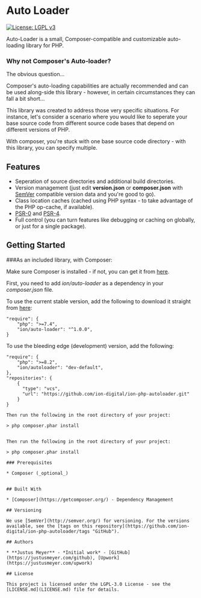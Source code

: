 # Auto Loader

[![License: LGPL v3](https://img.shields.io/badge/License-LGPL%20v3-blue.svg)](https://www.gnu.org/licenses/lgpl-3.0)

Auto-Loader is a small, Composer-compatible and customizable auto-loading library for PHP.

### Why not Composer's Auto-loader?

The obvious question... 

Composer's auto-loading capabilities are actually recommended and can be used along-side this library - however, in certain circumstances they can fall a bit short...

This library was created to address those very specific situations. For instance, let's consider a scenario where you would like to seperate your base source code from different source code bases that depend on different versions of PHP.

With composer, you're stuck with one base source code directory - with this library, you can specify multiple.


## Features

* Seperation of source directories and additional build directories.
* Version management (just edit __version.json__ or __composer.json__ with [SemVer](http://semver.org/) compatible version data and you're good to go).
* Class location caches (cached using PHP syntax - to take advantage of the PHP op-cache, if available).
* [PSR-0](https://www.php-fig.org/psr/psr-0/ "php-fig.org") and [PSR-4](https://www.php-fig.org/psr/psr-4/ "php-fig.org").
* Full control (you can turn features like debugging or caching on globally, or just for a single package).


## Getting Started

###As an included library, with Composer:

Make sure Composer is installed - if not, you can get it from [here](https://getcomposer.org/ "getcomposer.org").

First, you need to add _ion/auto-loader_ as a dependency in your _composer.json_ file.

To use the current stable version, add the following to download it straight from [here](https://packagist.org/ "packagist.org"):

```
"require": {
    "php": ">=7.4",
    "ion/auto-loader": "^1.0.0",
}
```

To use the bleeding edge (development) version, add the following:

```
"require": {
    "php": ">=8.2",
    "ion/autoloader": "dev-default",	
},
"repositories": {
    {
      "type": "vcs",
      "url": "https://github.com/ion-digital/ion-php-autoloader.git"
    }
}

Then run the following in the root directory of your project:

> php composer.phar install


Then run the following in the root directory of your project:

> php composer.phar install

### Prerequisites

* Composer (_optional_)


## Built With

* [Composer](https://getcomposer.org/) - Dependency Management

## Versioning

We use [SemVer](http://semver.org/) for versioning. For the versions available, see the [tags on this repository](https://github.com/ion-digital/ion-php-autoloader/tags "GitHub"). 

## Authors

* **Justus Meyer** - *Initial work* - [GitHub](https://justusmeyer.com/github), [Upwork](https://justusmeyer.com/upwork)

## License

This project is licensed under the LGPL-3.0 License - see the [LICENSE.md](LICENSE.md) file for details.
